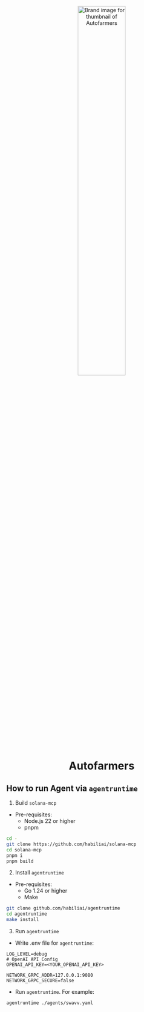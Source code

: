 
<p align="center">
  <img alt="Brand image for thumbnail of Autofarmers" src="https://raw.githubusercontent.com/jcooky/autofarmers/refs/heads/main/public/thumbnail.png" width="50%" />
</p>

<h1 align="center">Autofarmers</h1>

## How to run Agent via `agentruntime`
1. Build `solana-mcp`

- Pre-requisites:
  - Node.js 22 or higher
  - pnpm

```bash
cd -
git clone https://github.com/habiliai/solana-mcp
cd solana-mcp
pnpm i
pnpm build
```

2. Install `agentruntime`

- Pre-requisites:
  - Go 1.24 or higher
  - Make

```bash
git clone github.com/habiliai/agentruntime
cd agentruntime
make install
```

3. Run `agentruntime`
- Write .env file for `agentruntime`:
```text
LOG_LEVEL=debug
# OpenAI API Config
OPENAI_API_KEY=<YOUR_OPENAI_API_KEY>

NETWORK_GRPC_ADDR=127.0.0.1:9080
NETWORK_GRPC_SECURE=false
```

- Run `agentruntime`. For example:
```bash
agentruntime ./agents/swavv.yaml
```
